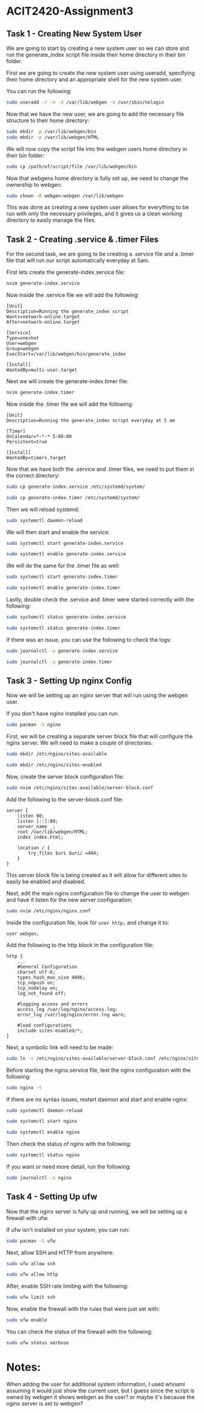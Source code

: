 # ACIT2420-Assignment3

## Task 1 - Creating New System User
We are going to start by creating a new system user so we can store and run the generate_index script file inside their home directory in their bin folder.

First we are going to create the new system user using useradd, specifying their home directory and an appropriate shell for the new system user.

You can run the following:
```bash
sudo useradd -r -m -d /var/lib/webgen -s /usr/sbin/nologin
```

Now that we have the new user, we are going to add the necessary file structure to their home directory:
```bash
sudo mkdir -p /var/lib/webgen/bin
sudo mkdir -p /var/lib/webgen/HTML
```

We will now copy the script file into the webgen users home directory in their bin folder:
```bash
sudo cp /path/of/script/file /var/lib/webgen/bin
```

Now that webgens home directory is fully set up, we need to change the ownership to webgen:
```bash
sudo chown -R webgen:webgen /var/lib/webgen
```

This was done as creating a new system user allows for everything to be run with only the necessary privileges, and it gives us a clean working directory to easily manage the files.

## Task 2 - Creating .service & .timer Files
For the second task, we are going to be creating a .service file and a .timer file that will run our script automatically everyday at 5am.

First lets create the generate-index.service file:
```bash
nvim generate-index.service
```

Now inside the .service file we will add the following:
```nvim
[Unit]
Description=Running the generate_index script
Wants=network-online.target
After=network-online.target

[Service]
Type=oneshot
User=webgen
Group=webgen
ExecStart=/var/lib/webgen/bin/generate_index

[Install]
WantedBy=multi-user.target
```

Next we will create the generate-index.timer file:
```bash
nvim generate-index.timer
```

Now inside the .timer file we will add the following:
```nvim
[Unit]
Description=Running the generate_index script everyday at 5 am

[Timer]
OnCalendar=*-*-* 5:00:00
Persistent=true

[Install]
WantedBy=timers.target
```

Now that we have both the .service and .timer files, we need to put them in the correct directory:
```bash
sudo cp generate-index.service /etc/systemd/system/
```

```bash
sudo cp generate-index.timer /etc/systemd/system/
```

Then we will reload systemd:
```bash
sudo systemctl daemon-reload
```

We will then start and enable the service:
```bash
sudo systemctl start generate-index.service
```

```bash
sudo systemctl enable generate-index.service
```

We will do the same for the .timer file as well:
```bash
sudo systemctl start generate-index.timer
```

```bash
sudo systemctl enable generate-index.timer
```

Lastly, double check the .service and .timer were started correctly with the following:
```bash
sudo systemctl status generate-index.service
```

```bash
sudo systemctl status generate-index.timer
```

If there was an issue, you can use the following to check the logs:
```bash
sudo journalctl -u generate-index.service
```

```bash
sudo journalctl -u generate-index.timer
```
## Task 3 - Setting Up nginx Config
Now we will be setting up an nginx server that will run using the webgen user.

If you don't have nginx installed you can run:
```bash
sudo pacman -S nginx
```

First, we will be creating a separate server block file that will configure the nginx server. We will need to make a couple of directories:
```bash
sudo mkdir /etc/nginx/sites-available
```

```bash
sudo mkdir /etc/nginx/sites-enabled
```

Now, create the server block configuration file:
```bash
sudo nvim /etc/nginx/sites-available/server-block.conf
```

Add the following to the server-block.conf file:
```nvim
server {
	listen 80;
	listen [::]:80;
	server_name _;
	root /var/lib/webgen/HTML;
	index index.html;

	location / {
		try_files $uri $uri/ =404;
	}
}
```

This server block file is being created as it will allow for different sites to easily be enabled and disabled.

Next, edit the main nginx configuration file to change the user to webgen and have it listen for the new server configuration:
```bash
sudo nvim /etc/nginx/nginx.conf
```

Inside the configuration file, look for `user http;` and change it to:
```nvim
user webgen;
```

Add the following to the http block in the configuration file:
```nvim
http {
	...
	#General Configuration
	charset utf-8;
	types_hash_max_size 4096;
	tcp_nopush on;
	tcp_nodelay on;
	log_not_found off;
	
	#logging access and errors
	access_log /var/log/nginx/access.log;
	error_log /var/log/nginx/error.log warn;

	#load configurations
	include sites-enabled/*;
}
```

Next, a symbolic link will need to be made:
```bash
sudo ln -s /etc/nginx/sites-available/server-block.conf /etc/nginx/sites-enabled/server-block.conf
```

Before starting the nginx.service file, test the nginx configuration with the following:
```bash
sudo nginx -t
```

If there are no syntax issues, restart daemon and start and enable nginx:
```bash
sudo systemctl daemon-reload
```

```bash
sudo systemctl start nginx
```

```bash
sudo systemctl enable nginx
```

Then check the status of nginx with the following:
```bash
sudo systemctl status nginx
```

If you want or need more detail, run the following:
```bash
sudo journalctl -u nginx
```
## Task 4 - Setting Up ufw
Now that the nginx server is fully up and running, we will be setting up a firewall with ufw.

If ufw isn't installed on your system, you can run:
```bash
sudo pacman -S ufw
```

Next, allow SSH and HTTP from anywhere:
```bash
sudo ufw allow ssh
```

```bash
sudo ufw allow http
```

After, enable SSH rate limiting with the following:
```bash
sudo ufw limit ssh
```

Now, enable the firewall with the rules that were just set with:
```bash
sudo ufw enable
```

You can check the status of the firewall with the following:
```bash
sudo ufw status verbose
```

# Notes:
When adding the user for additional system information, I used whoami assuming it would just show the current user, but I guess since the script is owned by webgen it shows webgen as the user? or maybe it's because the nginx server is set to webgen?